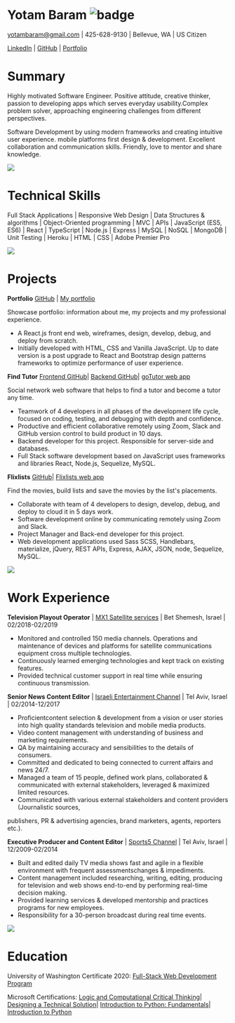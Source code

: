 # Yotam Baram ![badge](https://img.shields.io/badge/Software-Developer-brightgreen)

yotambaram@gmail.com | 425-628-9130 | Bellevue, WA | US Citizen

[LinkedIn](https://www.linkedin.com/in/yotambaram/) |
[GitHub](https://github.com/yotambaram) |
[Portfolio](https://yotam.herokuapp.com/)

# Summary
Highly motivated Software Engineer. Positive attitude, creative thinker, passion to developing apps which serves everyday usability.Complex problem solver, approaching engineering challenges from different perspectives.

Software Development by using modern frameworks and creating intuitive user experience. mobile platforms first design &amp; development. Excellent collaboration and communication skills. Friendly, love to mentor and share knowledge.

![](RackMultipart20200928-4-1odi0kx_html_7d7e44fa345f092f.gif)

# Technical Skills
 Full Stack Applications | Responsive Web Design | Data Structures &amp; algorithms | Object-Oriented programming | MVC | APIs | JavaScript (ES5, ES6) | React | TypeScript | Node.js | Express | MySQL | NoSQL | MongoDB | Unit Testing | Heroku | HTML | CSS | Adobe Premier Pro

![](RackMultipart20200928-4-1odi0kx_html_7d7e44fa345f092f.gif)

# Projects

**Portfolio** 
[GitHub](https://github.com/yotambaram/portfolio-react) |
[My portfolio](https://yotam.herokuapp.com/)

Showcase portfolio: information about me, my projects and my professional experience.

- A React.js front end web, wireframes, design, develop, debug, and deploy from scratch.
- Initially developed with HTML, CSS and Vanilla JavaScript. Up to date version is a post upgrade to React and Bootstrap design patterns frameworks to optimize performance of user experience.

**Find Tutor** 
[Frontend GitHub](https://github.com/yotambaram/go-tutor-front)|
[Backend GitHub](https://github.com/yotambaram/go-tutor-back)|
[goTutor web app](https://gotutor.herokuapp.com/)

Social network web software that helps to find a tutor and become a tutor any time.

- Teamwork of 4 developers in all phases of the development life cycle, focused on coding, testing, and debugging with depth and confidence.
- Productive and efficient collaborative remotely using Zoom, Slack and GitHub version control to build product in 10 days.
- Backend developer for this project. Responsible for server-side and databases.
- Full Stack software development based on JavaScript uses frameworks and libraries React, Node.js, Sequelize, MySQL.

**Flixlists**
[GitHub](https://github.com/yotambaram/Flixlists)|
[Flixlists web app](https://flixlists.herokuapp.com/)

Find the movies, build lists and save the movies by the list&#39;s placements.

- Collaborate with team of 4 developers to design, develop, debug, and deploy to cloud it in 5 days work.
- Software development online by communicating remotely using Zoom and Slack.
- Project Manager and Back-end developer for this project.
- Web development applications used Sass SCSS, Handlebars, materialize, jQuery, REST APIs, Express, AJAX, JSON, node, Sequelize, MySQL.

![](RackMultipart20200928-4-1odi0kx_html_7d7e44fa345f092f.gif)

# Work Experience

**Television Playout Operator** | 
[MX1 Satellite services](https://www.mx1.com/) | Bet Shemesh, Israel | 02/2018-02/2019

- Monitored and controlled 150 media channels. Operations and maintenance of devices and platforms for satellite communications equipment cross multiple technologies.
- Continuously learned emerging technologies and kept track on existing features.
- Provided technical customer support in real time while ensuring continuous transmission.

**Senior News Content Editor** | 
[Israeli Entertainment Channel](https://hscc.co.il/) | Tel Aviv, Israel | 02/2014-12/2017

- Proficientcontent selection &amp; development from a vision or user stories into high quality standards television and mobile media products.
- Video content management with understanding of business and marketing requirements.
- QA by maintaining accuracy and sensibilities to the details of consumers.
- Committed and dedicated to being connected to current affairs and news 24/7.
- Managed a team of 15 people, defined work plans, collaborated &amp; communicated with external stakeholders, leveraged &amp; maximized limited resources.
- Communicated with various external stakeholders and content providers (Journalistic sources,

publishers, PR &amp; advertising agencies, brand marketers, agents, reporters etc.).

**Executive Producer and Content Editor** | 
[Sports5 Channel](https://www.sport5.co.il/) | Tel Aviv, Israel | 12/2009-02/2014

- Built and edited daily TV media shows fast and agile in a flexible environment with frequent assessmentschanges &amp; impediments.
- Content management included researching, writing, editing, producing for television and web shows end-to-end by performing real-time decision making.
- Provided learning services &amp; developed mentorship and practices programs for new employees.
- Responsibility for a 30-person broadcast during real time events.

![](RackMultipart20200928-4-1odi0kx_html_7d7e44fa345f092f.gif)

# Education

University of Washington Certificate 2020: 
[Full-Stack Web Development Program](https://drive.google.com/file/d/1eL6dm6ggWIfjATtoEY7YNOMpOYYB6Mne/view?usp=sharing)‎

Microsoft Certifications: 
[Logic and Computational Critical Thinking](https://courses.edx.org/certificates/716f9f7c52e540acad0324c6e14ea0d1)|
[Designing a Technical Solution](https://courses.edx.org/certificates/162f62ba6e104d96bfc586086bb910d9)| 
[Introduction to Python: Fundamentals](https://courses.edx.org/certificates/8fcbfee91a05483e9157f1c80115457c)|
[Introduction to Python](https://courses.edx.org/certificates/26aa668dea9c473e854e52cc05c181f5)
